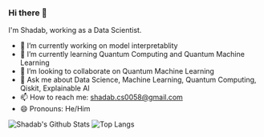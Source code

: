 ### Hi there 👋

I'm Shadab, working as a Data Scientist.

- 🔭 I’m currently working on model interpretablity 
- 🌱 I’m currently learning Quantum Computing and Quantum Machine Learning
- 👯 I’m looking to collaborate on Quantum Machine Learning
- 💬 Ask me about Data Science, Machine Learning, Quantum Computing, Qiskit, Explainable AI
- 📫 How to reach me: shadab.cs0058@gmail.com
- 😄 Pronouns: He/Him

![Shadab's Github Stats](https://github-readme-stats.vercel.app/api?username=shadab-entrepreneur&show_icons=true&count_private=true&theme=dark)
![Top Langs](https://github-readme-stats.vercel.app/api/top-langs/?username=shadab-entrepreneur&hide=html&theme=dark&show_icons=true&count_private=true)
